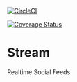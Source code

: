 [![CircleCI](https://circleci.com/gh/ckwagaba/stream/tree/master.svg?style=svg)](https://circleci.com/gh/ckwagaba/stream/tree/master)

[![Coverage Status](https://coveralls.io/repos/github/ckwagaba/stream/badge.svg?branch=master)](https://coveralls.io/github/ckwagaba/stream?branch=master)

# Stream
Realtime Social Feeds
